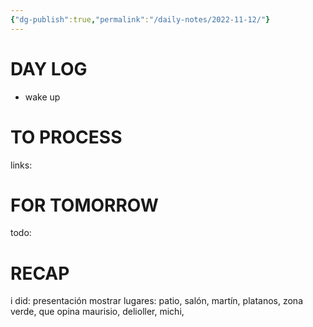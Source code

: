 ```yaml
---
{"dg-publish":true,"permalink":"/daily-notes/2022-11-12/"}
---
```



# DAY LOG
- wake up
# TO PROCESS
links:
# FOR TOMORROW
todo:
# RECAP
i did:
presentación
mostrar lugares: patio, salón, martín, platanos, zona verde, 
que opina maurisio, delioller, michi,


